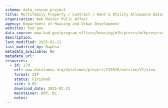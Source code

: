 ```yaml
---
schema: data_rescue_project 
title: Multifamily Property / Contract / Rent & Utility Allowance Datasets (HUD.GOV)
organization: Web Master Pulic Affair
agency: Department of Housing and Urban Development
websites: hud.gov
data_source: www.hud.gov/program_offices/housing/mfh/presrv/mfhpreservation
description: 
last_modified: 2025-02-21
last_modified_by: Daphna
metadata_available: No
metadata_url: 
resources:
  - id: 170
    url: www.datalumos.org/datalumos/project/220326/version/V1/view
    format: ZIP
    status: Finished
    size: 0.02
    download_date: 2025-02-21
    maintainer: DRP, DL
    notes: 
---
```

